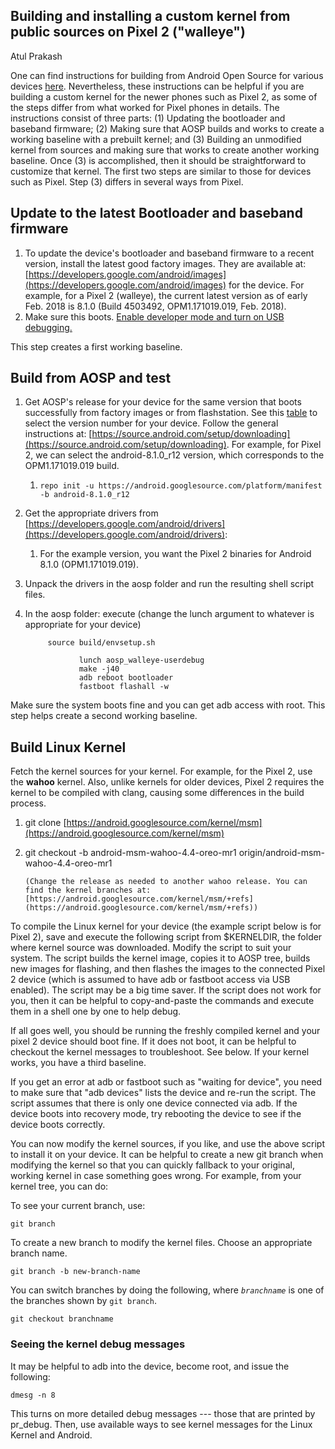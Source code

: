 <h2>Building and installing a custom kernel from public sources on Pixel 2 ("walleye")</h2>

Atul Prakash

One can find instructions for building from Android Open Source for various devices [here](https://source.android.com/setup/building).  Nevertheless, these instructions can be helpful if you are building a custom kernel for the newer phones such as Pixel 2, as some of the steps differ from what worked for Pixel phones in details. The instructions consist of three parts: (1) Updating the bootloader and baseband firmware; (2) Making sure that AOSP builds and works to create a working baseline with a prebuilt kernel; and (3) Building an unmodified kernel from sources and making sure that works to create another working baseline. Once (3) is accomplished, then it should be straightforward to customize that kernel. The first two steps are similar to those for devices such as Pixel. Step (3) differs in several ways from Pixel. 

<h2>Update to the latest Bootloader and baseband firmware</h2>




1.  To update the device's bootloader and baseband firmware to a recent version, install the latest good factory images. They are available at: [https://developers.google.com/android/images](https://developers.google.com/android/images) for the device.  For example, for a Pixel 2 (walleye),  the current latest version as of early Feb. 2018 is 8.1.0 (Build 4503492, OPM1.171019.019, Feb. 2018). 
1.  Make sure this boots. [Enable developer mode and turn on USB debugging.](https://developer.android.com/studio/debug/dev-options.html) 

This step creates a first working baseline.

<h2>Build from AOSP and test</h2>




1.  Get AOSP's release for your device for the same version that boots successfully from factory images or from flashstation. See this [table](https://source.android.com/setup/build-numbers#source-code-tags-and-builds) to select the version number for your device. Follow the general instructions at: [https://source.android.com/setup/downloading](https://source.android.com/setup/downloading). For example, for Pixel 2, we can select the android-8.1.0_r12 version, which corresponds to the OPM1.171019.019 build.
    1.  `repo init -u https://android.googlesource.com/platform/manifest -b android-8.1.0_r12
`
1.  Get the appropriate drivers from [https://developers.google.com/android/drivers](https://developers.google.com/android/drivers):
    1.  For the example version, you want the Pixel 2 binaries for Android 8.1.0 (OPM1.171019.019).
1.  Unpack the drivers in the aosp folder and run the resulting shell script files.
1.  In the aosp folder: execute (change the lunch argument to whatever is appropriate for your device)

    ```
    	 source build/envsetup.sh

                lunch aosp_walleye-userdebug
                make -j40
                adb reboot bootloader
                fastboot flashall -w
    ```


Make sure the system boots fine and you can get adb access with root. This step helps create a second working baseline.

<h2>Build Linux Kernel</h2>


Fetch the kernel sources for your kernel. For example, for the Pixel 2, use the **wahoo** kernel. Also, unlike kernels for older devices, Pixel 2 requires the kernel to be compiled with clang, causing some differences in the build process.



1.  git clone [https://android.googlesource.com/kernel/msm](https://android.googlesource.com/kernel/msm)
1.  git checkout -b android-msm-wahoo-4.4-oreo-mr1 origin/android-msm-wahoo-4.4-oreo-mr1 

        (Change the release as needed to another wahoo release. You can find the kernel branches at: [https://android.googlesource.com/kernel/msm/+refs](https://android.googlesource.com/kernel/msm/+refs))

To compile the Linux kernel for your device (the example script below is for Pixel 2), save and execute the following script from $KERNELDIR, the folder where kernel source was downloaded. Modify the script to suit your system. The script builds the kernel image, copies it to AOSP tree, builds new images for flashing, and then flashes the images to the connected Pixel 2 device (which is assumed to have adb or fastboot access via USB enabled). The script may be a big time saver. If the script does not work for you, then it can be helpful to copy-and-paste the commands and execute them in a shell one by one to help debug. 

If all goes well, you should be running the freshly compiled kernel and your pixel 2 device should boot fine. If it does not boot, it can be helpful to checkout the kernel messages to troubleshoot. See below. If your kernel works, you have a third baseline. 

If you get an error at adb or fastboot such as "waiting for device", you need to make sure that "adb devices"  lists the device and re-run the script. The script assumes that there is only one device connected via adb. If the device boots into recovery mode, try rebooting the device to see if the device boots correctly.

You can now modify the kernel sources, if you like, and use the above script to install it on your device. It can be helpful to create a new git branch when modifying the kernel so that you can quickly fallback to your original, working kernel in case something goes wrong. For example, from your kernel tree, you can do:

To see your current branch, use:

```
git branch
```


To create a new branch to modify the kernel files. Choose an appropriate branch name.


```
git branch -b new-branch-name
```


You can switch branches by doing the following, where <code><em>branchname</em></code> is one of the branches shown by <code>git branch</code>.


```
git checkout branchname
```


<h3>Seeing the kernel debug messages
</h3>


It may be helpful to adb into the device, become root, and issue the following:

```
dmesg -n 8
```
This turns on more detailed debug messages --- those that are printed by pr_debug. Then, use available ways to see kernel messages for the Linux Kernel and Android.

